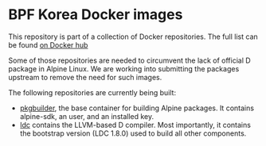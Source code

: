 # BPF Korea Docker images

This repository is part of a collection of Docker repositories.
The full list can be found [on Docker hub](https://hub.docker.com/u/bpfk/)

Some of those repositories are needed to circumvent the lack of official
D package in Alpine Linux.
We are working into submitting the packages upstream to remove the need
for such images.

The following repositories are currently being built:
- [pkgbuilder](https://hub.docker.com/u/bpfk/pkgbuilder), the base container for building Alpine packages.
  It contains alpine-sdk, an user, and an installed key.
- [ldc](https://hub.docker.com/u/bpfk/ldc) contains the LLVM-based D compiler.
  Most importantly, it contains the bootstrap version (LDC 1.8.0) used to build all other components.
